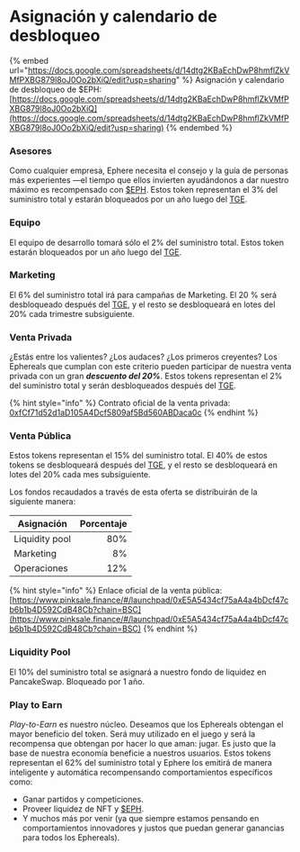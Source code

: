 # Asignación y calendario de desbloqueo

{% embed url="https://docs.google.com/spreadsheets/d/14dtg2KBaEchDwP8hmflZkVMfPXBG879l8oJ0Oo2bXiQ/edit?usp=sharing" %}
Asignación y calendario de desbloqueo de $EPH: [https://docs.google.com/spreadsheets/d/14dtg2KBaEchDwP8hmflZkVMfPXBG879l8oJ0Oo2bXiQ](https://docs.google.com/spreadsheets/d/14dtg2KBaEchDwP8hmflZkVMfPXBG879l8oJ0Oo2bXiQ/edit?usp=sharing)
{% endembed %}

### Asesores <a href="#13df" id="13df"></a>

Como cualquier empresa, Ephere necesita el consejo y la guía de personas más experientes —el tiempo que ellos invierten ayudándonos a dar nuestro máximo es recompensado con [$EPH](usdeph.md). Estos token representan el 3% del suministro total y estarán bloqueados por un año luego del [TGE](https://decrypt.co/resources/token-generation-events-what-are-they-guide).

### Equipo <a href="#5e49" id="5e49"></a>

El equipo de desarrollo tomará sólo el 2% del suministro total. Estos token estarán bloqueados por un año luego del [TGE](https://decrypt.co/resources/token-generation-events-what-are-they-guide).

### Marketing

El 6% del suministro total irá para campañas de Marketing. El 20 % será desbloqueado después del [TGE](https://decrypt.co/resources/token-generation-events-what-are-they-guide), y el resto se desbloqueará en lotes del 20% cada trimestre subsiguiente.

### Venta Privada <a href="#9119" id="9119"></a>

¿Estás entre los valientes? ¿Los audaces? ¿Los primeros creyentes? Los Ephereals que cumplan con este criterio pueden participar de nuestra venta privada con un gran _**descuento del 20%**_. Estos tokens representan el 2% del suministro total y serán desbloqueados después del [TGE](https://decrypt.co/resources/token-generation-events-what-are-they-guide).

{% hint style="info" %}
Contrato oficial de la venta privada: [0xfCf71d52d1aD105A4Dcf5809af5Bd560ABDaca0c](https://bscscan.com/token/0xfCf71d52d1aD105A4Dcf5809af5Bd560ABDaca0c)
{% endhint %}

### Venta Pública <a href="#e0ef" id="e0ef"></a>

Estos tokens representan el 15% del suministro total. El 40% de estos tokens se desbloqueará después del [TGE](https://decrypt.co/resources/token-generation-events-what-are-they-guide), y el resto se desbloqueará en lotes del 20% cada mes subsiguiente.

Los fondos recaudados a través de esta oferta se distribuirán de la siguiente manera:

| Asignación     | Porcentaje |
| -------------- | ---------: |
| Liquidity pool |        80% |
| Marketing      |         8% |
| Operaciones    |        12% |

{% hint style="info" %}
Enlace oficial de la venta pública: [https://www.pinksale.finance/#/launchpad/0xE5A5434cf75aA4a4bDcf47cb6b1b4D592CdB48Cb?chain=BSC](https://www.pinksale.finance/#/launchpad/0xE5A5434cf75aA4a4bDcf47cb6b1b4D592CdB48Cb?chain=BSC)
{% endhint %}

### Liquidity Pool <a href="#e0ef" id="e0ef"></a>

El 10% del suministro total se asignará a nuestro fondo de liquidez en PancakeSwap. Bloqueado por 1 año.

### Play to Earn <a href="#3875" id="3875"></a>

_Play-to-Earn_ es nuestro núcleo. Deseamos que los Ephereals obtengan el mayor beneficio del token. Será muy utilizado en el juego y será la recompensa que obtengan por hacer lo que aman: jugar. Es justo que la base de nuestra economía beneficie a nuestros usuarios. Estos tokens representan el 62% del suministro total y Ephere los emitirá de manera inteligente y automática recompensando comportamientos específicos como:

* Ganar partidos y competiciones.
* Proveer liquidez de NFT y [$EPH](usdeph.md).
* Y muchos más por venir (ya que siempre estamos pensando en comportamientos innovadores y justos que puedan generar ganancias para todos los Ephereals).
